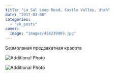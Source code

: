 ```yaml
---
title: "La Sal Loop Road, Castle Valley, Utah"
date: "2017-03-08"
categories: 
  - "vk_posts"
cover:
  image: "images/456239409.jpg"
---
```


Безмолвная предзакатная красота

![Additional Photo](https://vodpop.ru/wp-content/uploads/2023/07/456239410.jpg)

![Additional Photo](https://vodpop.ru/wp-content/uploads/2023/07/456239411.jpg)
